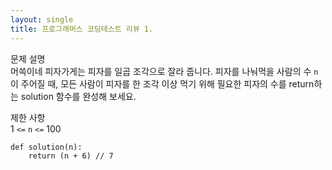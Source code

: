 ```yaml
--- 
layout: single 
title: 프로그래머스 코딩테스트 리뷰 1. 
---
```


문제 설명  
머쓱이네 피자가게는 피자를 일곱 조각으로 잘라 줍니다. 피자를 나눠먹을 사람의 수 `n`이 주어질 때, 모든 사람이 피자를 한 조각 이상 먹기 위해 필요한 피자의 수를 return하는 solution 함수를 완성해 보세요.

제한 사항     
1 `<=` `n` `<=` 100 

```
def solution(n):
    return (n + 6) // 7
``` 
